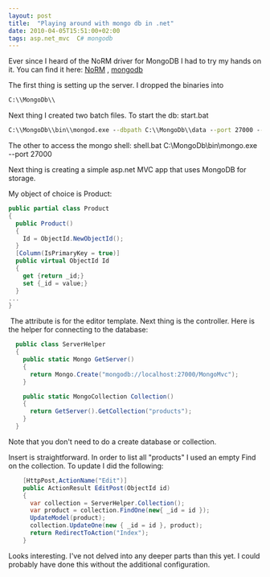 ```yaml
---
layout: post
title:  "Playing around with mongo db in .net"
date: 2010-04-05T15:51:00+02:00
tags: asp.net_mvc  C# mongodb
---
```


Ever since I heard of the NoRM driver for MongoDB I had to try my hands on it. You can find it here:
[NoRM](http://github.com/atheken/NoRM) , [mongodb](http://www.mongodb.org/)

The first thing is setting up the server. I dropped the binaries into

```cmd
C:\\MongoDb\\
```

Next thing I created two batch files.
To start the db: start.bat

```cmd
C:\\MongoDb\\bin\\mongod.exe --dbpath C:\\MongoDb\\data --port 27000 --logpath C:\\MongoDb\\log\\mongodb.log --logappend
```

The other to access the mongo shell: shell.bat
C:\\MongoDb\\bin\\mongo.exe --port 27000

Next thing is creating a simple asp.net MVC app that uses MongoDB for storage.

My object of choice is Product:

```c#
public partial class Product
{
  public Product()
  {
    Id = ObjectId.NewObjectId();
  }
  [Column(IsPrimaryKey = true)]
  public virtual ObjectId Id
  {
    get {return _id;}
    set {_id = value;}
  }
...
}
```

 The attribute is for the editor template. Next thing is the controller. Here is the helper for connecting to the database:

```c#
  public class ServerHelper
  {
    public static Mongo GetServer()
    {
      return Mongo.Create("mongodb://localhost:27000/MongoMvc");
    }

    public static MongoCollection Collection()
    {
      return GetServer().GetCollection("products");
    }
  }
```

Note that you don't need to do a create database or collection.

Insert is straightforward. In order to list all "products" I used an empty Find on the collection. To update I did the following:

```c#
    [HttpPost,ActionName("Edit")]
    public ActionResult EditPost(ObjectId id)
    {
      var collection = ServerHelper.Collection();
      var product = collection.FindOne(new{ _id = id });
      UpdateModel(product);
      collection.UpdateOne(new { _id = id }, product);
      return RedirectToAction("Index");
    }
```

Looks interesting. I've not delved into any deeper parts than this yet. I could probably have done this without the additional configuration.
